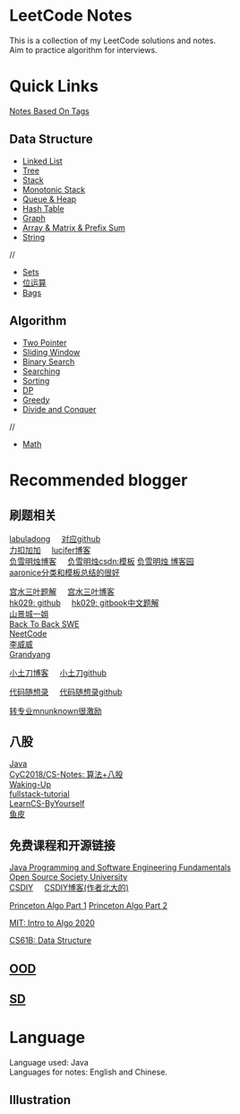 # LeetCode Notes

This is a collection of my LeetCode solutions and notes.   
Aim to practice algorithm for interviews.   

# Quick Links
[Notes Based On Tags](NotesBasedOnTags)

## Data Structure

- [Linked List](../LeetCode/NotesBasedOnTags/LinkedList.md)
- [Tree](../LeetCode/NotesBasedOnTags/Binary%20Tree.md)
- [Stack](../LeetCode/NotesBasedOnTags/Stack.md)
- [Monotonic Stack](../LeetCode/NotesBasedOnTags/Monotonic%20Stack.md)
- [Queue & Heap](../LeetCode/NotesBasedOnTags/Heap(Priority%20Queue).md)
- [Hash Table](../LeetCode/NotesBasedOnTags/Hash%20Table.md)
- [Graph](../LeetCode/NotesBasedOnTags/Graph%20Basic%20&%20Algo.md)
- [Array & Matrix & Prefix Sum](../LeetCode/NotesBasedOnTags/Prefix%20Sum.md)
- [String]()
  
//
- [Sets]()
- [位运算]()
- [Bags]()

## Algorithm

- [Two Pointer](../LeetCode/NotesBasedOnTags/Two%20Pointer.md)  
- [Sliding Window](../LeetCode/NotesBasedOnTags/Sliding%20Window.md)  
- [Binary Search](../LeetCode/NotesBasedOnTags/Binary%20Search.md)  
- [Searching]()  
- [Sorting](../LeetCode/NotesBasedOnTags/Sorting.md)
- [DP](../LeetCode/NotesBasedOnTags/DP.md)
- [Greedy](../LeetCode/NotesBasedOnTags/Greedy.md)
- [Divide and Conquer](../LeetCode/NotesBasedOnTags/分治.md)
  
//
- [Math]()

# Recommended blogger

## 刷题相关

[labuladong](https://labuladong.github.io/algo/) &nbsp; &nbsp; [对应github](https://github.com/labuladong/fucking-algorithm)    
[力扣加加](https://leetcode-solution-leetcode-pp.gitbook.io/leetcode-solution/thinkings) &nbsp; &nbsp;  [lucifer博客](https://lucifer.ren/blog/categories/)   
[负雪明烛博客](https://fuxuemingzhu.cn/leetcode/)  &nbsp; &nbsp;    [负雪明烛csdn:模板](https://fuxuemingzhu.blog.csdn.net/)    [负雪明烛 博客园](https://www.cnblogs.com/fuxuemingzhu/)   
[aaronice分类和模板总结的很好](https://aaronice.gitbook.io/lintcode/)   

[宫水三叶题解](https://github.com/SharingSource/LogicStack-LeetCode/wiki)  &nbsp; &nbsp; [宫水三叶博客](https://sharingsource.github.io/tags/)   
[hk029: github](https://github.com/hk029)  &nbsp; &nbsp; [hk029: gitbook中文题解](https://hk029.gitbooks.io/leetbook/content/topic_include.html)   
[山景城一姐](https://www.youtube.com/channel/UCmU1_xj6hR08AMvj6J6hERg)   
[Back To Back SWE](https://www.youtube.com/channel/UCmJz2DV1a3yfgrR7GqRtUUA)    
[NeetCode](https://www.youtube.com/c/neetcode)    
[李威威](https://liweiwei1419.gitee.io/leetcode-algo/categories/)   
[Grandyang](https://www.cnblogs.com/grandyang/)

[小土刀博客](https://wdxtub.com/interview/14520609088903.html)  &nbsp; &nbsp;  [小土刀github](https://github.com/wdxtub) 


[代码随想录](https://www.programmercarl.com/) &nbsp; &nbsp; [代码随想录github](https://www.programmercarl.com/)    

[转专业mnunknown很激励](https://mnunknown.gitbook.io/algorithm-notes/)   

## 八股

[Java](https://snailclimb.gitee.io/javaguide/#/)   
[CyC2018/CS-Notes: 算法+八股](https://github.com/CyC2018/CS-Notes)    
[Waking-Up](https://github.com/wolverinn/Waking-Up)   
[fullstack-tutorial](https://github.com/frank-lam/fullstack-tutorial)   
[LearnCS-ByYourself](https://github.com/itwanger/LearnCS-ByYourself)   
[鱼皮](https://github.com/liyupi/free-programming-resources)  




## 免费课程和开源链接
[Java Programming and Software Engineering Fundamentals](https://www.coursera.org/specializations/java-programming)   
[Open Source Society University](https://github.com/ossu)   
[CSDIY](https://github.com/PKUFlyingPig/cs-self-learning)   &nbsp; &nbsp;  [CSDIY博客(作者北大的)](https://csdiy.wiki/)


[Princeton Algo Part 1](https://www.coursera.org/learn/algorithms-part1) [Princeton Algo Part 2](https://www.coursera.org/learn/algorithms-part2)    

[MIT: Intro to Algo 2020](https://ocw.mit.edu/courses/6-006-introduction-to-algorithms-spring-2020/)


[CS61B: Data Structure](https://fa22.datastructur.es/)   



## [OOD](/Interview/OOD%20%26%20SD/README.md)

## [SD](/Interview/OOD%20%26%20SD/README.md)




# Language
Language used: Java   
Languages for notes: English and Chinese.  


## Illustration



 